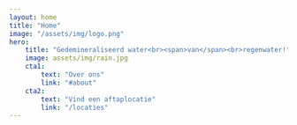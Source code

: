 ```yaml
---
layout: home
title: "Home"
image: "/assets/img/logo.png"
hero:
    title: "Gedemineraliseerd water<br><span>van</span><br>regenwater!"
    image: assets/img/rain.jpg
    cta1:
        text: "Over ons"
        link: "#about"
    cta2:
        text: "Vind een aftaplocatie"
        link: "/locaties"
---
```

